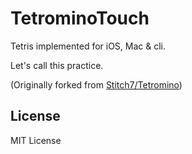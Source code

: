 # TetrominoTouch

Tetris implemented for iOS, Mac & cli.

Let's call this practice.

(Originally forked from [Stitch7/Tetromino](https://github.com/Stitch7/Tetromino))

## License

MIT License
